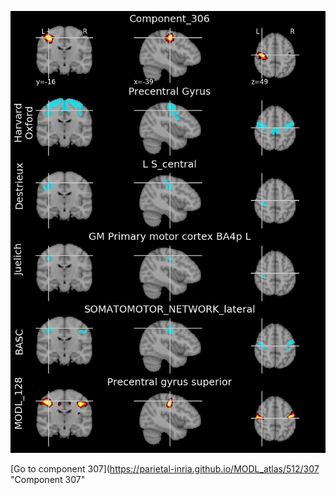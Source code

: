 


![306](preliminary/306.jpg "Component 306")

[Go to component 307](https://parietal-inria.github.io/MODL_atlas/512/307 "Component 307"